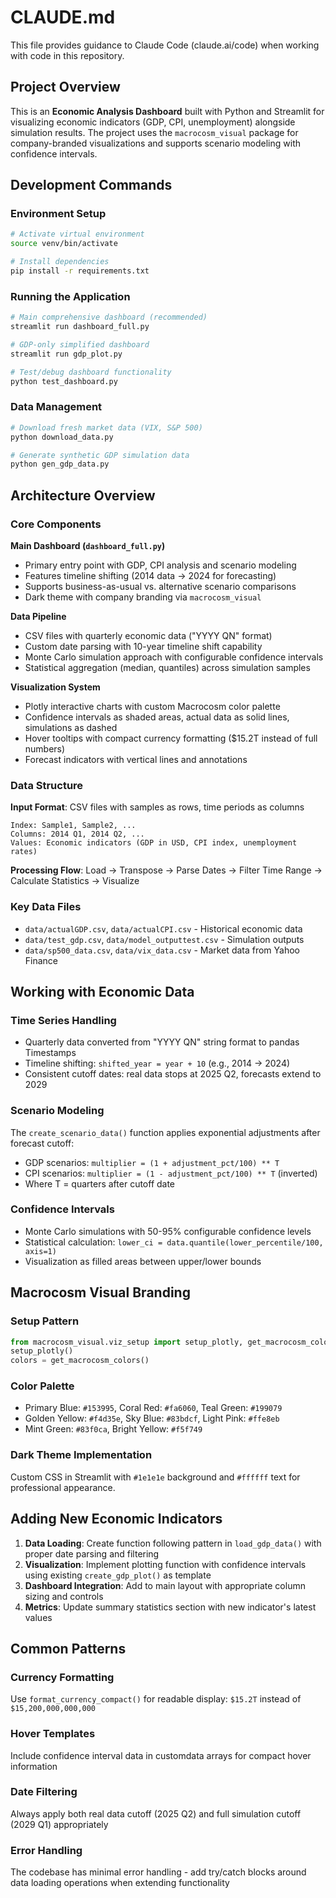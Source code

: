 # CLAUDE.md

This file provides guidance to Claude Code (claude.ai/code) when working with code in this repository.

## Project Overview

This is an **Economic Analysis Dashboard** built with Python and Streamlit for visualizing economic indicators (GDP, CPI, unemployment) alongside simulation results. The project uses the `macrocosm_visual` package for company-branded visualizations and supports scenario modeling with confidence intervals.

## Development Commands

### Environment Setup
```bash
# Activate virtual environment
source venv/bin/activate

# Install dependencies
pip install -r requirements.txt
```

### Running the Application
```bash
# Main comprehensive dashboard (recommended)
streamlit run dashboard_full.py

# GDP-only simplified dashboard
streamlit run gdp_plot.py

# Test/debug dashboard functionality
python test_dashboard.py
```

### Data Management
```bash
# Download fresh market data (VIX, S&P 500)
python download_data.py

# Generate synthetic GDP simulation data
python gen_gdp_data.py
```

## Architecture Overview

### Core Components

**Main Dashboard (`dashboard_full.py`)**
- Primary entry point with GDP, CPI analysis and scenario modeling
- Features timeline shifting (2014 data → 2024 for forecasting)
- Supports business-as-usual vs. alternative scenario comparisons
- Dark theme with company branding via `macrocosm_visual`

**Data Pipeline**
- CSV files with quarterly economic data ("YYYY QN" format)
- Custom date parsing with 10-year timeline shift capability
- Monte Carlo simulation approach with configurable confidence intervals
- Statistical aggregation (median, quantiles) across simulation samples

**Visualization System**
- Plotly interactive charts with custom Macrocosm color palette
- Confidence intervals as shaded areas, actual data as solid lines, simulations as dashed
- Hover tooltips with compact currency formatting ($15.2T instead of full numbers)
- Forecast indicators with vertical lines and annotations

### Data Structure

**Input Format**: CSV files with samples as rows, time periods as columns
```
Index: Sample1, Sample2, ...
Columns: 2014 Q1, 2014 Q2, ...
Values: Economic indicators (GDP in USD, CPI index, unemployment rates)
```

**Processing Flow**: Load → Transpose → Parse Dates → Filter Time Range → Calculate Statistics → Visualize

### Key Data Files
- `data/actualGDP.csv`, `data/actualCPI.csv` - Historical economic data
- `data/test_gdp.csv`, `data/model_outputtest.csv` - Simulation outputs
- `data/sp500_data.csv`, `data/vix_data.csv` - Market data from Yahoo Finance

## Working with Economic Data

### Time Series Handling
- Quarterly data converted from "YYYY QN" string format to pandas Timestamps
- Timeline shifting: `shifted_year = year + 10` (e.g., 2014 → 2024)
- Consistent cutoff dates: real data stops at 2025 Q2, forecasts extend to 2029

### Scenario Modeling
The `create_scenario_data()` function applies exponential adjustments after forecast cutoff:
- GDP scenarios: `multiplier = (1 + adjustment_pct/100) ** T`
- CPI scenarios: `multiplier = (1 - adjustment_pct/100) ** T` (inverted)
- Where T = quarters after cutoff date

### Confidence Intervals
- Monte Carlo simulations with 50-95% configurable confidence levels
- Statistical calculation: `lower_ci = data.quantile(lower_percentile/100, axis=1)`
- Visualization as filled areas between upper/lower bounds

## Macrocosm Visual Branding

### Setup Pattern
```python
from macrocosm_visual.viz_setup import setup_plotly, get_macrocosm_colors
setup_plotly()
colors = get_macrocosm_colors()
```

### Color Palette
- Primary Blue: `#153995`, Coral Red: `#fa6060`, Teal Green: `#199079`
- Golden Yellow: `#f4d35e`, Sky Blue: `#83bdcf`, Light Pink: `#ffe8eb`
- Mint Green: `#83f0ca`, Bright Yellow: `#f5f749`

### Dark Theme Implementation
Custom CSS in Streamlit with `#1e1e1e` background and `#ffffff` text for professional appearance.

## Adding New Economic Indicators

1. **Data Loading**: Create function following pattern in `load_gdp_data()` with proper date parsing and filtering
2. **Visualization**: Implement plotting function with confidence intervals using existing `create_gdp_plot()` as template
3. **Dashboard Integration**: Add to main layout with appropriate column sizing and controls
4. **Metrics**: Update summary statistics section with new indicator's latest values

## Common Patterns

### Currency Formatting
Use `format_currency_compact()` for readable display: `$15.2T` instead of `$15,200,000,000,000`

### Hover Templates
Include confidence interval data in customdata arrays for compact hover information

### Date Filtering
Always apply both real data cutoff (2025 Q2) and full simulation cutoff (2029 Q1) appropriately

### Error Handling
The codebase has minimal error handling - add try/catch blocks around data loading operations when extending functionality
